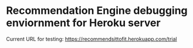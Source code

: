 # Recommendation Engine debugging enviornment for Heroku server
Current URL for testing:
https://recommendsittofit.herokuapp.com/trial
